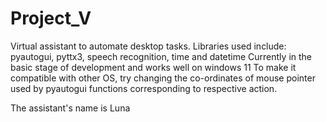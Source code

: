 # Project_V
Virtual assistant to automate desktop tasks.
Libraries used include: pyautogui, pyttx3, speech recognition, time and datetime
Currently in the basic stage of development and works well on windows 11
To make it compatible with other OS, try changing the co-ordinates of mouse pointer used 
by pyautogui functions corresponding to respective action.

The assistant's name is Luna


